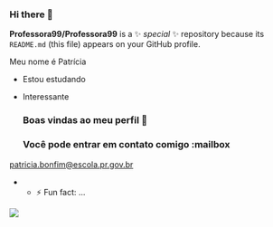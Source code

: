 ### Hi there 👋

**Professora99/Professora99** is a ✨ _special_ ✨ repository because its `README.md` (this file) appears on your GitHub profile.

Meu nome é Patrícia
- Estou estudando
- Interessante

  ### Boas vindas ao meu perfil 💙

  ### Você pode entrar em contato comigo :mailbox

patricia.bonfim@escola.pr.gov.br

- - ⚡ Fun fact: ...

![](https://img.shields.io/badge/JavaScript-323330?style=for-the-badge&logo=javascript&logoColor=F7DF1E)
